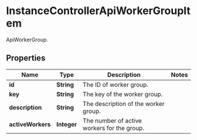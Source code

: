 

# InstanceControllerApiWorkerGroupItem

ApiWorkerGroup.

## Properties

| Name | Type | Description | Notes |
|------------ | ------------- | ------------- | -------------|
|**id** | **String** | The ID of worker group. |  |
|**key** | **String** | The key of the worker group. |  |
|**description** | **String** | The description of the worker group. |  |
|**activeWorkers** | **Integer** | The number of active workers for the group. |  |



